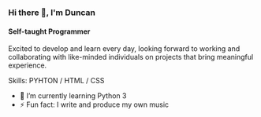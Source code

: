 ### Hi there 👋, I'm Duncan
#### Self-taught Programmer

Excited to develop and learn every day, looking forward to working and collaborating with like-minded individuals on projects that bring meaningful experience.

Skills: PYHTON / HTML / CSS

- 🌱 I’m currently learning Python 3  
- ⚡ Fun fact: I write and produce my own music  
